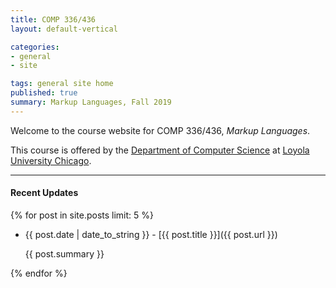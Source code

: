 ```yaml
---
title: COMP 336/436
layout: default-vertical

categories:
- general
- site

tags: general site home
published: true
summary: Markup Languages, Fall 2019
---
```


Welcome to the course website for COMP 336/436, *Markup Languages*.

This course is offered by the [Department of Computer Science](http://www.luc.edu/cs/) at [Loyola University Chicago](http://www.luc.edu).

***

#### Recent Updates
{% for post in site.posts limit: 5 %}

<!--{{ post.date | date_to_string }} | [{{ post.title }}]({{ post.url }})-->
* {{ post.date | date_to_string }} - [{{ post.title }}]({{ post.url }})

  {{ post.summary }}

{% endfor %}
